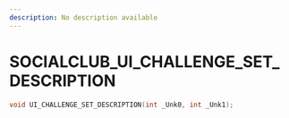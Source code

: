 ```yaml
---
description: No description available 
---
```


# SOCIALCLUB\_UI_CHALLENGE_SET_DESCRIPTION

```cpp
void UI_CHALLENGE_SET_DESCRIPTION(int _Unk0, int _Unk1);
```